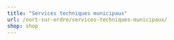 ```yaml
---
title: "Services techniques municipaux"
url: /nort-sur-erdre/services-techniques-municipaux/
shop: shop
---
```

